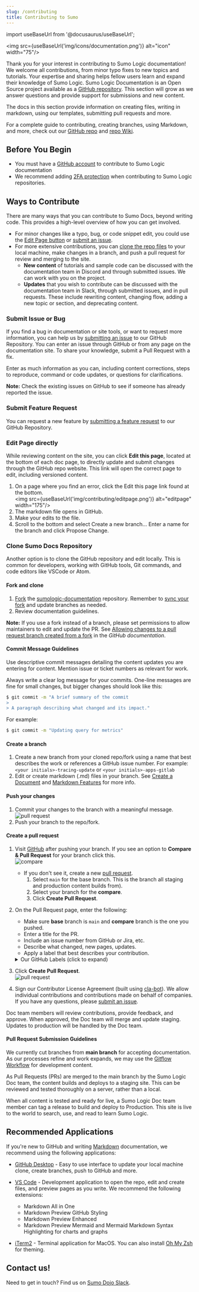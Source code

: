 ```yaml
---
slug: /contributing
title: Contributing to Sumo
---
```


import useBaseUrl from '@docusaurus/useBaseUrl';

<img src={useBaseUrl('img/icons/documentation.png')} alt="icon" width="75"/>

Thank you for your interest in contributing to Sumo Logic documentation! We welcome all contributions, from minor typo fixes to new topics and tutorials. Your expertise and sharing helps fellow users learn and expand their knowledge of Sumo Logic. Sumo Logic Documentation is an Open Source project available as a [GitHub repository](https://github.com/SumoLogic/sumologic-documentation). This section will grow as we answer questions and provide support for submissions and new content.

The docs in this section provide information on creating files, writing in markdown, using our templates, submitting pull requests and more.

For a complete guide to contributing, creating branches, using Markdown, and more, check out our [GitHub repo](https://github.com/SumoLogic/sumologic-documentation) and [repo Wiki](https://github.com/SumoLogic/sumologic-documentation/wiki).


## Before You Begin

* You must have a [GitHub account](https://github.com/signup/free) to contribute to Sumo Logic documentation
* We recommend adding [2FA protection](https://devdocs.magento.com/contributor-guide/contributing.html#two-factor) when contributing to Sumo Logic repositories.


## Ways to Contribute

There are many ways that you can contribute to Sumo Docs, beyond writing code. This provides a high-level overview of how you can get involved.

* For minor changes like a typo, bug, or code snippet edit, you could use the [Edit Page button](#edit-page-directly) or [submit an issue](#submit-issue-or-bug).
* For more extensive contributions, you can [clone the repo files](#clone-our-repository) to your local machine, make changes in a branch, and push a pull request for review and merging to the site.
  * **New content** of tutorials and sample code can be discussed with the documentation team in Discord and through submitted issues. We can work with you on the project.
  * **Updates** that you wish to contribute can be discussed with the documentation team in Slack, through submitted issues, and in pull requests. These include rewriting content, changing flow, adding a new topic or section, and deprecating content.

### Submit Issue or Bug

If you find a bug in documentation or site tools, or want to request more information, you can help us by [submitting an issue](https://github.com/SumoLogic/sumologic-documentation/issues/new/choose) to our GitHub Repository. You can enter an issue through GitHub or from any page on the documentation site. To share your knowledge, submit a Pull Request with a fix.

Enter as much information as you can, including content corrections, steps to reproduce, command or code updates, or questions for clarifications.

<!--To easily submit an issue for a specific page, click Report an issue (coming soon) on the documentation web page and include your feedback.-->

**Note:** Check the existing issues on GitHub to see if someone has already reported the issue.

### Submit Feature Request

You can request a new feature by [submitting a feature request](https://github.com/SumoLogic/sumologic-documentation/issues/new?assignees=&labels=type%3Afeature&template=feature_request.md&title=) to our GitHub Repository.

### Edit Page directly

While reviewing content on the site, you can click **Edit this page**, located at the bottom of each doc page, to directly update and submit changes through the GitHub repo website. This link will open the correct page to edit, including versioned content.

1. On a page where you find an error, click the Edit this page link found at the bottom.<br/><img src={useBaseUrl('img/contributing/editpage.png')} alt="editpage" width="175"/>
1. The markdown file opens in GitHub.
1. Make your edits to the file.
1. Scroll to the bottom and select Create a new branch... Enter a name for the branch and click Propose Change.


### Clone Sumo Docs Repository

Another option is to clone the GitHub repository and edit locally. This is common for developers, working with GitHub tools, Git commands, and code editors like VSCode or Atom.


#### Fork and clone

1. [Fork](https://help.github.com/articles/fork-a-repo/) the [sumologic-documentation](https://github.com/SumoLogic/sumologic-documentation) repository. Remember to [sync your fork](https://help.github.com/articles/syncing-a-fork/) and update branches as needed.
1. Review documentation guidelines.

**Note:** If you use a fork instead of a branch, please set permissions to allow maintainers to edit and update the PR. See [Allowing changes to a pull request branch created from a fork](https://docs.github.com/en/github/collaborating-with-issues-and-pull-requests/allowing-changes-to-a-pull-request-branch-created-from-a-fork) in the *GitHub documentation*.

#### Commit Message Guidelines

Use descriptive commit messages detailing the content updates you are entering for content. Mention issue or ticket numbers as relevant for work.

Always write a clear log message for your commits. One-line messages are fine for small changes, but bigger changes should look like this:

```bash
$ git commit -m "A brief summary of the commit
>
> A paragraph describing what changed and its impact."
```

For example:
```bash
$ git commit -m "Updating query for metrics"
```

#### Create a branch

1. Create a new branch from your cloned repo/fork using a name that best describes the work or references a GitHub issue number. For example: `<your initials>-tracing-update` or `<your initials>-apps-gitlab`
1. Edit or create markdown (.md) files in your branch. See [Create a Document](create-document.md) and [Markdown Features](markdown-features.md) for more info.

#### Push your changes

1. Commit your changes to the branch with a meaningful message.<br/>![pull request](/img/contributing/commit.png)
1. Push your branch to the repo/fork.

#### Create a pull request

1. Visit [GitHub](https://github.com/SumoLogic/sumologic-documentation) after pushing your branch. If you see an option to **Compare & Pull Request** for your branch click this.<br/>![compare](/img/contributing/compare-pr.png)
   * If you don't see it, create a new [pull request](https://github.com/SumoLogic/sumologic-documentation/compare).
      1. Select `main` for the base branch. This is the branch all staging and production content builds from).
      1. Select your branch for the **compare**.
      1. Click **Create Pull Request**.
1. On the Pull Request page, enter the following:
   * Make sure **base** branch is `main` and **compare** branch is the one you pushed.
   * Enter a title for the PR.
   * Include an issue number from GitHub or Jira, etc.
   * Describe what changed, new pages, updates.
   * Apply a label that best describes your contribution.

   <details><summary>Our GitHub Labels (click to expand)</summary>

   The [labels](https://github.com/SumoLogic/sumologic-documentation/labels) we use for issues and pull requests include the following:

   | Label | Issues/PR | Description |
   | -- |-- | -- |
   | `doc:minor edit` | both | Small updates for typos, fixes for styles/formats, link fixes, etc. |
   | `doc:new` | both | A new topic or topic section, typically requires deeper tech and writer reviews. |
   | `doc:site tech` | both | Updates, maintenance, and new additions to site code. Includes plugins, CSS, templates, etc. |
   | `doc:update` | both | An update to an existing document/topic. This includes revised content, instructions, screenshots, etc. |
   | `status:backlog` | both | Work will be completed at a later time, added to backlog items. |
   | `status:committed` | both | Work is committed and is planned or in-progress. |
   | `status:duplicate` | both | The issue/PR is a duplicate of other work. A link to the new item will be added when closing as a dupe. |
   | `status:in review` | PR | Work is incomplete and ready/in review. Developers and writers are actively reviewing content. |
   | `status:invalid` | both | The issue or report is not valid. A reason should be provided when closing. |
   | `status:wontfix` | both | The request or issue will not be worked on. A reason should be provided when closing. |
   | `type:bug` | issues | Problem in a documentation page or site code. |
   | `type:feature` | issues | New feature, option, site format, etc. |
   | `type:feedback` | issues | Feedback entered for a page or through the website when clicking report an issue. |

   </details>

1. Click **Create Pull Request**.<br/> ![pull request](/img/contributing/pull-request.png)
1. Sign our Contributor License Agreement (built using [cla-bot](https://colineberhardt.github.io/cla-bot/)). We allow  individual contributions and contributions made on behalf of companies. If you have any questions, please [submit an issue](https://github.com/SumoLogic/sumologic-documentation/issues).

Doc team members will review contributions, provide feedback, and approve. When approved, the Doc team will merge and update staging. Updates to production will be handled by the Doc team.

#### Pull Request Submission Guidelines

We currently cut branches from **main branch** for accepting documentation. As our processes refine and work expands, we may use the [Gitflow Workflow](https://www.atlassian.com/git/tutorials/comparing-workflows/gitflow-workflow) for development content.

As Pull Requests (PRs) are merged to the main branch by the Sumo Logic Doc team, the content builds and deploys to a staging site. This can be reviewed and tested thoroughly on a server, rather than a local.

When all content is tested and ready for live, a Sumo Logic Doc team member can tag a release to build and deploy to Production. This site is live to the world to search, use, and read to learn Sumo Logic.


## Recommended Applications

If you're new to GitHub and writing [Markdown](https://daringfireball.net/projects/markdown/syntax) documentation, we recommend using the following applications:

* [GitHub Desktop](https://desktop.github.com/) - Easy to use interface to update your local machine clone, create branches, push to GitHub and more.
* [VS Code](https://code.visualstudio.com/) - Development application to open the repo, edit and create files, and preview pages as you write. We recommend the following extensions:

  * Markdown All in One
  * Markdown Preview GitHub Styling
  * Markdown Preview Enhanced
  * Markdown Preview Mermaid and Mermaid Markdown Syntax Highlighting for charts and graphs

* [iTerm2](https://iterm2.com/) - Terminal application for MacOS. You can also install [Oh My Zsh](https://ohmyz.sh/) for theming.


## Contact us!

Need to get in touch? Find us on [Sumo Dojo Slack](https://sumodojo.slack.com).
